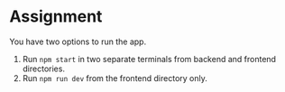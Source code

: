 # Assignment

You have two options to run the app.

1. Run `npm start` in two separate terminals from backend and frontend directories.
2. Run `npm run dev` from the frontend directory only.
